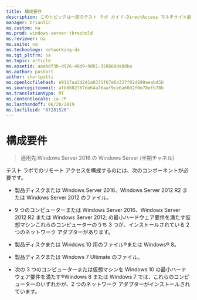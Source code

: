 ```yaml
---
title: 構成要件
description: このトピックは一部のテスト ラボ ガイド-DirectAccess マルチサイト展開の Windows Server 2016 のデモンストレーション
manager: brianlic
ms.custom: na
ms.prod: windows-server-threshold
ms.reviewer: na
ms.suite: na
ms.technology: networking-da
ms.tgt_pltfrm: na
ms.topic: article
ms.assetid: aaabdf3b-d926-48d9-9d01-358668da88ba
ms.author: pashort
author: shortpatti
ms.openlocfilehash: e9117aa3d241a0375f67e6b337f02d699aeabd5b
ms.sourcegitcommit: afb0602767de64a76aaf9ce6a60d2f0e78efb78b
ms.translationtype: MT
ms.contentlocale: ja-JP
ms.lasthandoff: 06/20/2019
ms.locfileid: "67281526"
---
```

# <a name="configuration-requirements"></a>構成要件

>適用先:Windows Server 2016 の Windows Server (半期チャネル)

テスト ラボでのリモート アクセスを構成するのには、次のコンポーネントが必要です。  
  
-   製品ディスクまたは Windows Server 2016、Windows Server 2012 R2 または Windows Server 2012 のファイル。  
  
-   9 つのコンピューターまたは Windows Server 2016、Windows Server 2012 R2 または Windows Server 2012; の最小ハードウェア要件を満たす仮想マシンこれらのコンピューターのうち 3 つが、インストールされている 2 つのネットワーク アダプターがあります。  
  
-   製品ディスクまたは Windows 10 用のファイル&reg;または Windows&reg; 8。  
  
-   製品ディスクまたは Windows 7 Ultimate のファイル。  
  
-   次の 3 つのコンピューターまたは仮想マシンを Windows 10 の最小ハードウェア要件を満たす&reg;Windows 8 または Windows 7 では、これらのコンピューターのいずれかが、2 つのネットワーク アダプターがインストールされています。  
  


